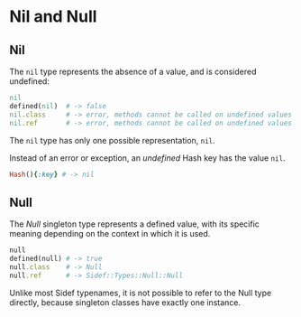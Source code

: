 # Nil and Null

## Nil

The `nil` type represents the absence of a value, and is considered undefined:

```ruby
nil
defined(nil)  # -> false
nil.class     # -> error, methods cannot be called on undefined values
nil.ref       # -> error, methods cannot be called on undefined values
```

The `nil` type has only one possible representation, `nil`.

Instead of an error or exception, an *undefined* Hash key has the value `nil`.

```ruby
Hash(){:key} # -> nil
```

## Null

The *Null* singleton type represents a defined value, with its specific meaning depending on the context in which it is used.

```ruby
null
defined(null) # -> true
null.class    # -> Null
null.ref      # -> Sidef::Types::Null::Null
```

Unlike most Sidef typenames, it is not possible to refer to the Null type directly, because singleton classes have exactly one instance.
